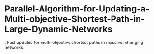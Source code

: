 # Parallel-Algorithm-for-Updating-a-Multi-objective-Shortest-Path-in-Large-Dynamic-Networks
: Fast updates for multi-objective shortest paths in massive, changing networks.
